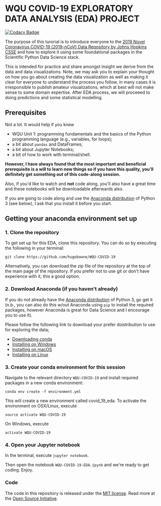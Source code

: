 # WQU COVID-19 EXPLORATORY DATA ANALYSIS (EDA) PROJECT

[![Codacy Badge](https://api.codacy.com/project/badge/Grade/7103e561afcb48049e835a7a6f35ed24)](https://app.codacy.com/manual/boratonAJ/WQU-ML_PROJECT?utm_source=github.com&utm_medium=referral&utm_content=boratonAJ/WQU-ML_PROJECT&utm_campaign=Badge_Grade_Settings)


The purpose of this turorial is to introduce everyone to the [2019 Novel Coronavirus COVID-19 (2019-nCoV) Data Repository by Johns Hopkins CSSE](https://github.com/CSSEGISandData/COVID-19) and how to explore it using some foundational packages in the Scientific Python Data Science stack.

This is intended for practice and share amongst insight we derive from the data and data visualizations. Note, we may ask you to explain your thought on how you go about creating the data visualization as well as making it clear for everyone to understand the process you follow, in many cases it is irresponsible to publish amateur visualizations, which at best will not make sense to some domain expertise. After EDA process, we will proceeed to doing predictions and some statistical modelling.


## Prerequisites

Not a lot. It would help if you knew

* WQU Unit 1: programming fundamentals and the basics of the Python programming language (e.g., variables, for loops);
* a bit about `pandas` and DataFrames;
* a bit about Jupyter Notebooks;
* a bit of how to work with terminal/shell.


**However, I have always found that the most important and beneficial prerequisite is a will to learn new things so if you have this quality, you'll definitely get something out of this code-along session.**

Also, if you'd like to watch and **not** code along, you'll also have a great time and these notebooks will be downloadable afterwards also.

If you are going to code along and use the [Anaconda distribution](https://www.anaconda.com/download/) of Python 3 (see below), I ask that you install it before you start.



## Getting your anaconda environment set up


### 1. Clone the repository

To get set up for this EDA, clone this repository. You can do so by executing the following in your terminal:

```
git clone https://github.com/hugobowne/WQU-COVID-19
```

Alternatively, you can download the zip file of the repository at the top of the main page of the repository. If you prefer not to use git or don't have experience with it, this a good option.

### 2. Download Anaconda (if you haven't already)

If you do not already have the [Anaconda distribution](https://www.anaconda.com/download/) of Python 3, go get it (n.b., you can also do this w/out Anaconda using `pip` to install the required packages, however Anaconda is great for Data Science and I encourage you to use it).


Please follow the following link to download your prefer doistribution to use for exploring the data;

* [Downloading conda](https://docs.conda.io/projects/conda/en/latest/user-guide/getting-started.html) 
* [Installing on Windows](https://docs.conda.io/projects/conda/en/latest/user-guide/install/windows.html) 
* [Installing on macOS](https://docs.conda.io/projects/conda/en/latest/user-guide/install/macos.html)
* [Installing on Linux](https://docs.conda.io/projects/conda/en/latest/user-guide/install/linux.html)


### 3. Create your conda environment for this session

Navigate to the relevant directory `WQU-COVID-19` and install required packages in a new conda environment:

```
conda env create -f environment.yml
```

This will create a new environment called covid_19_eda. To activate the environment on OSX/Linux, execute

```
source activate WQU-COVID-19
```
On Windows, execute

```
activate WQU-COVID-19
```


### 4. Open your Jupyter notebook

In the terminal, execute `jupyter notebook`.

Then open the notebook `WQU-COVID-19-EDA.ipynb` and we're ready to get coding. Enjoy.


### Code
The code in this repository is released under the [MIT license](LICENSE). Read more at the [Open Source Initiative](https://opensource.org/licenses/MIT). 
